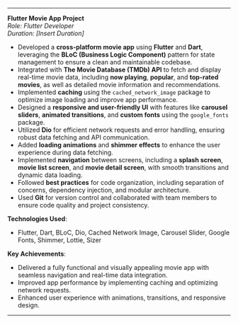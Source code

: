 
---

**Flutter Movie App Project**  
*Role: Flutter Developer*  
*Duration: [Insert Duration]*  

- Developed a **cross-platform movie app** using **Flutter** and **Dart**, leveraging the **BLoC (Business Logic Component)** pattern for state management to ensure a clean and maintainable codebase.  
- Integrated with **The Movie Database (TMDb) API** to fetch and display real-time movie data, including **now playing**, **popular**, and **top-rated movies**, as well as detailed movie information and recommendations.  
- Implemented **caching** using the `cached_network_image` package to optimize image loading and improve app performance.  
- Designed a **responsive and user-friendly UI** with features like **carousel sliders**, **animated transitions**, and **custom fonts** using the `google_fonts` package.  
- Utilized **Dio** for efficient network requests and error handling, ensuring robust data fetching and API communication.  
- Added **loading animations** and **shimmer effects** to enhance the user experience during data fetching.  
- Implemented **navigation** between screens, including a **splash screen**, **movie list screen**, and **movie detail screen**, with smooth transitions and dynamic data loading.  
- Followed **best practices** for code organization, including separation of concerns, dependency injection, and modular architecture.  
- Used **Git** for version control and collaborated with team members to ensure code quality and project consistency.  

**Technologies Used**:  
- Flutter, Dart, BLoC, Dio, Cached Network Image, Carousel Slider, Google Fonts, Shimmer, Lottie, Sizer  

**Key Achievements**:  
- Delivered a fully functional and visually appealing movie app with seamless navigation and real-time data integration.  
- Improved app performance by implementing caching and optimizing network requests.  
- Enhanced user experience with animations, transitions, and responsive design.  

---
